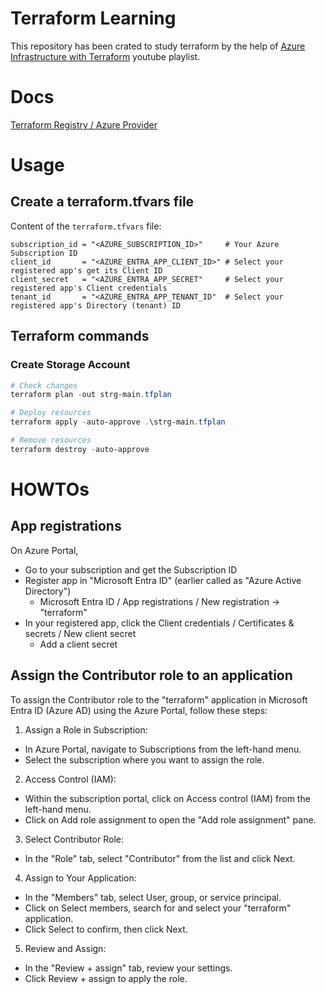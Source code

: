 # Terraform Learning

This repository has been crated to study terraform by the help of [Azure Infrastructure with Terraform](https://www.youtube.com/watch?v=lH3KT9RUEOA&list=PLLc2nQDXYMHowSZ4Lkq2jnZ0gsJL3ArAw) youtube playlist.

# Docs

[Terraform Registry / Azure Provider](https://registry.terraform.io/providers/hashicorp/azurerm/latest/docs)

# Usage

## Create a terraform.tfvars file

Content of the `terraform.tfvars` file:
```
subscription_id = "<AZURE_SUBSCRIPTION_ID>"     # Your Azure Subscription ID
client_id       = "<AZURE_ENTRA_APP_CLIENT_ID>" # Select your registered app's get its Client ID
client_secret   = "<AZURE_ENTRA_APP_SECRET"     # Select your registered app's Client credentials
tenant_id       = "<AZURE_ENTRA_APP_TENANT_ID"  # Select your registered app's Directory (tenant) ID
```

## Terraform commands

### Create Storage Account

```powershell
# Check changes
terraform plan -out strg-main.tfplan

# Deploy resources
terraform apply -auto-approve .\strg-main.tfplan

# Remove resources
terraform destroy -auto-approve
```

# HOWTOs

## App registrations

On Azure Portal,
- Go to your subscription and get the Subscription ID
- Register app in "Microsoft Entra ID" (earlier called as "Azure Active Directory")
  - Microsoft Entra ID / App registrations / New registration -> "terraform"
- In your registered app, click the Client credentials / Certificates & secrets / New client secret
  - Add a client secret

## Assign the Contributor role to an application 

To assign the Contributor role to the "terraform" application in Microsoft Entra ID (Azure AD) using the Azure Portal, follow these steps:

1. Assign a Role in Subscription:

- In Azure Portal, navigate to Subscriptions from the left-hand menu.
- Select the subscription where you want to assign the role.

2. Access Control (IAM):

- Within the subscription portal, click on Access control (IAM) from the left-hand menu.
- Click on Add role assignment to open the "Add role assignment" pane.

3. Select Contributor Role:

- In the "Role" tab, select "Contributor" from the list and click Next.

4. Assign to Your Application:

- In the "Members" tab, select User, group, or service principal.
- Click on Select members, search for and select your "terraform" application.
- Click Select to confirm, then click Next.

5. Review and Assign:

- In the "Review + assign" tab, review your settings.
- Click Review + assign to apply the role.